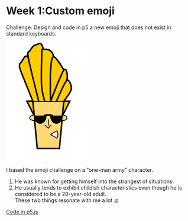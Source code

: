 # Week 1:Custom emoji

Challenge: Design and code in p5 a new emoji that does not exist in standard keyboards.

![](week1_emoji.png)

I based the emoji challenge on a "one-man army" character.
1. He was known for getting himself into the strangest of situations.
2. He usually tends to exhibit childish characteristics even though he is considered to be a 20-year-old adult. <br />
These two things resonate with me a lot :p

[Code in p5.js](https://editor.p5js.org/shubhangi318/full/4pYg4ODQN)


